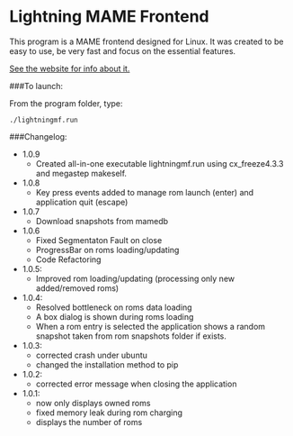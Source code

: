 Lightning MAME Frontend
=======================

This program is a MAME frontend designed for Linux. It was created to be easy to use, be very fast and focus on the essential features.

[See the website for info about it.](http://lightningmf.neoname.eu)

###To launch:

From the program folder, type:

    ./lightningmf.run

###Changelog:
- 1.0.9
  - Created all-in-one executable lightningmf.run using cx_freeze4.3.3 and megastep makeself.
- 1.0.8
  - Key press events added to manage rom launch (enter) and application quit (escape)
- 1.0.7
  - Download snapshots from mamedb
- 1.0.6
  - Fixed Segmentaton Fault on close
  - ProgressBar on roms loading/updating
  - Code Refactoring
- 1.0.5:
  - Improved rom loading/updating (processing only new added/removed roms)
- 1.0.4:
  - Resolved bottleneck on roms data loading
  - A box dialog is shown during roms loading
  - When a rom entry is selected the application shows a random snapshot taken from rom snapshots folder if exists.
- 1.0.3:
  - corrected crash under ubuntu
  - changed the installation method to pip
- 1.0.2:
  - corrected error message when closing the application
- 1.0.1:
  - now only displays owned roms
  - fixed memory leak during rom charging
  - displays the number of roms
